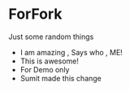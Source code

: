 # ForFork
Just some random things

- I am amazing , Says who , ME!
- This is awesome!
- For Demo only
- Sumit made this change
